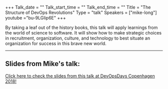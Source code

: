 +++
Talk_date = ""
Talk_start_time = ""
Talk_end_time = ""
Title = "The Structure of DevOps Revolutions"
Type = "talk"
Speakers = ["mike-long"]
youtube ="bu-9LGIip6E" 
+++

By taking a leaf out of the history books, this talk will apply learnings from the world of science to software. It will show how to make strategic choices in recruitment, organization, culture, and technology to best situate an organization for success in this brave new world.

<hr>

<h2>Slides from Mike's talk:</h2>

[Click here to check the slides from this talk at DevOpsDays Copenhagen 2018!](https://drive.google.com/file/d/1P4RJDP6TLPEpxhbnA174-ijgS0ByGnum/view)